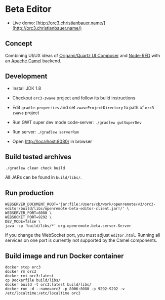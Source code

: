 # Beta Editor

* Live demo: [http://orc3.christianbauer.name/](http://orc3.christianbauer.name/)

Concept
---

Combining UI/UX ideas of [Origami/Quartz UI Composer](http://facebook.github.io/origami/tutorials/)
and [Node-RED](http://nodered.org/) with an [Apache Camel](http://camel.apache.org/) backend.

Development
---

* Install JDK 1.8

* Checkout `orc3-zwave` project and follow its build instructions

* Edit `gradle.properties` and set `zwaveProjectDirectory` to path of `orc3-zwave` project

* Run GWT super dev mode code-server: `./gradlew gwtSuperDev`

* Run server: `./gradlew serverRun`

* Open [http://localhost:8080/](http://localhost:8080/) in browser

Build tested archives
---

    ./gradlew clean check build

All JARs can be found in `build/libs/`.

Run production
---

    WEBSERVER_DOCUMENT_ROOT='jar:file:/Users/cb/work/openremote/v3/orc3-editor/build/libs/openremote-beta-editor-client.jar!/' \
    WEBSERVER_PORT=8080 \
    WEBSOCKET_PORT=9292 \
    DEV_MODE=false \
    java -cp 'build/libs/*' org.openremote.beta.server.Server

If you change the WebSocket port, you must adjust `editor.html`. Running all services on one port is currently not supported by the Camel components.

Build image and run Docker container
---

    docker stop orc3
    docker rm orc3
    docker rmi orc3:latest
    cp Dockerfile build/libs/
    docker build -t orc3:latest build/libs/
    docker run -d --name=orc3 -p 8006:8080 -p 9292:9292 -v /etc/localtime:/etc/localtime orc3
